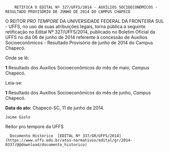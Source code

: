         RETIFICA O EDITAL Nº 327/UFFS/2014 - AUXÍLIOS SOCIOECONÔMICOS - RESULTADO PROVISÓRIO DE JUNHO DE 2014 DO CAMPUS CHAPECÓ  

O REITOR *PRO TEMPORE* DA UNIVERSIDADE FEDERAL DA FRONTEIRA SUL - UFFS, no uso de suas atribuições legais, torna pública a seguinte retificação no Edital Nº 327/UFFS/2014, publicado no Boletim Oficial da UFFS no dia 06 de junho de 2014 referente à concessão de Auxílios Socioeconômicos - Resultado Provisório de junho de 2014 do Campus Chapecó.

 Onde se lê:

 **1** Resultado dos Auxílios Socioeconômicos do mês de maio, *Campus* Chapecó.

 Leia-se:

 **1** Resultado dos Auxílios Socioeconômicos do mês de junho, *Campus* Chapecó.

  

   **Data do ato:** Chapecó-SC, 11 de junho de 2014.   
 

    Jaime Giolo   
 Reitor pro tempore da UFFS 

      Documento Histórico  [EDITAL Nº 337/GR/UFFS/2014](https://www.uffs.edu.br/atos-normativos/edital/gr/2014-0337/@@download/documento_historico)     
      